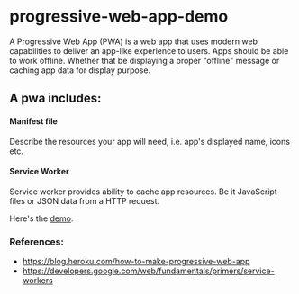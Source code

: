 # progressive-web-app-demo
A Progressive Web App (PWA) is a web app that uses modern web capabilities to deliver an app-like experience to users. Apps should be able to work offline. Whether that be displaying a proper "offline" message or caching app data for display purpose.

## A pwa includes:
#### Manifest file
  Describe the resources your app will need, i.e. app's displayed name, icons etc.

#### Service Worker
  Service worker provides ability to cache app resources. Be it JavaScript files or JSON data from a HTTP request.


Here's the [demo](https://jinnrw.github.io/progressive-web-app-demo/).

### References:
- https://blog.heroku.com/how-to-make-progressive-web-app
- https://developers.google.com/web/fundamentals/primers/service-workers
